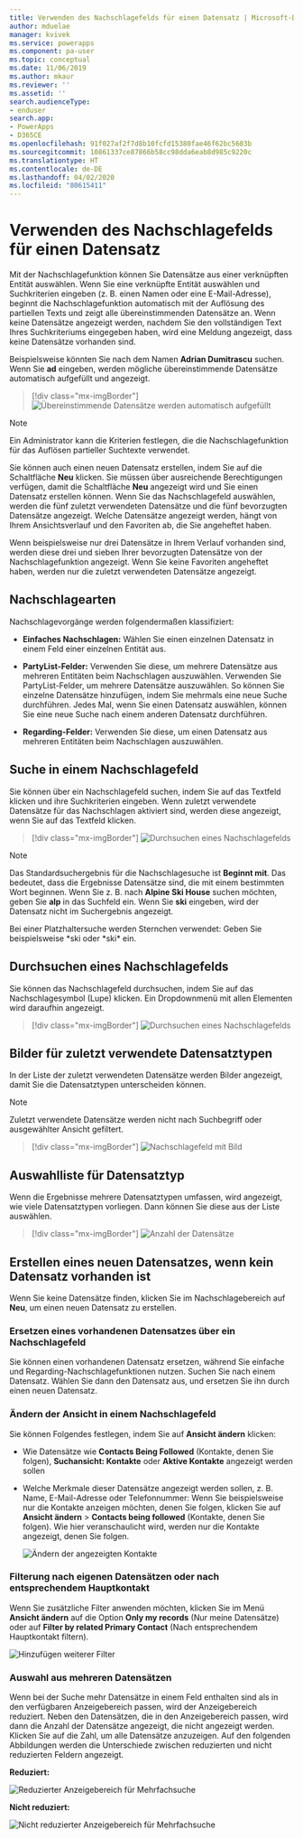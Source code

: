 ```yaml
---
title: Verwenden des Nachschlagefelds für einen Datensatz | Microsoft-Dokumentation
author: mduelae
manager: kvivek
ms.service: powerapps
ms.component: pa-user
ms.topic: conceptual
ms.date: 11/06/2019
ms.author: mkaur
ms.reviewer: ''
ms.assetid: ''
search.audienceType:
- enduser
search.app:
- PowerApps
- D365CE
ms.openlocfilehash: 91f027af2f7d8b10fcfd15380fae46f62bc5603b
ms.sourcegitcommit: 10861337ce87866b58cc98dda6eab8d985c9220c
ms.translationtype: HT
ms.contentlocale: de-DE
ms.lasthandoff: 04/02/2020
ms.locfileid: "80615411"
---
```

#  <a name="use-the-lookup-field-on-a-record"></a>Verwenden des Nachschlagefelds für einen Datensatz

Mit der Nachschlagefunktion können Sie Datensätze aus einer verknüpften Entität auswählen. Wenn Sie eine verknüpfte Entität auswählen und Suchkriterien eingeben (z. B. einen Namen oder eine E-Mail-Adresse), beginnt die Nachschlagefunktion automatisch mit der Auflösung des partiellen Texts und zeigt alle übereinstimmenden Datensätze an. Wenn keine Datensätze angezeigt werden, nachdem Sie den vollständigen Text Ihres Suchkriteriums eingegeben haben, wird eine Meldung angezeigt, dass keine Datensätze vorhanden sind.

Beispielsweise könnten Sie nach dem Namen **Adrian Dumitrascu** suchen. Wenn Sie **ad** eingeben, werden mögliche übereinstimmende Datensätze automatisch aufgefüllt und angezeigt.

  > [!div class="mx-imgBorder"]
  > ![Übereinstimmende Datensätze werden automatisch aufgefüllt](media/automatically-populate-matching-records.png "Übereinstimmende Datensätze werden automatisch aufgefüllt")
  
>[!NOTE] 
>Ein Administrator kann die Kriterien festlegen, die die Nachschlagefunktion für das Auflösen partieller Suchtexte verwendet.

Sie können auch einen neuen Datensatz erstellen, indem Sie auf die Schaltfläche **Neu** klicken. Sie müssen über ausreichende Berechtigungen verfügen, damit die Schaltfläche **Neu** angezeigt wird und Sie einen Datensatz erstellen können. Wenn Sie das Nachschlagefeld auswählen, werden die fünf zuletzt verwendeten Datensätze und die fünf bevorzugten Datensätze angezeigt. Welche Datensätze angezeigt werden, hängt von Ihrem Ansichtsverlauf und den Favoriten ab, die Sie angeheftet haben. 

Wenn beispielsweise nur drei Datensätze in Ihrem Verlauf vorhanden sind, werden diese drei und sieben Ihrer bevorzugten Datensätze von der Nachschlagefunktion angezeigt. Wenn Sie keine Favoriten angeheftet haben, werden nur die zuletzt verwendeten Datensätze angezeigt.

## <a name="types-of-lookups"></a>Nachschlagearten

Nachschlagevorgänge werden folgendermaßen klassifiziert: 

- **Einfaches Nachschlagen:** Wählen Sie einen einzelnen Datensatz in einem Feld einer einzelnen Entität aus. 

- **PartyList-Felder:** Verwenden Sie diese, um mehrere Datensätze aus mehreren Entitäten beim Nachschlagen auszuwählen. Verwenden Sie PartyList-Felder, um mehrere Datensätze auszuwählen. So können Sie einzelne Datensätze hinzufügen, indem Sie mehrmals eine neue Suche durchführen. Jedes Mal, wenn Sie einen Datensatz auswählen, können Sie eine neue Suche nach einem anderen Datensatz durchführen.
  
- **Regarding-Felder:** Verwenden Sie diese, um einen Datensatz aus mehreren Entitäten beim Nachschlagen auszuwählen. 

## <a name="search-in-a-lookup-field"></a>Suche in einem Nachschlagefeld 
Sie können über ein Nachschlagefeld suchen, indem Sie auf das Textfeld klicken und ihre Suchkriterien eingeben. Wenn zuletzt verwendete Datensätze für das Nachschlagen aktiviert sind, werden diese angezeigt, wenn Sie auf das Textfeld klicken.

  > [!div class="mx-imgBorder"]
  > ![Durchsuchen eines Nachschlagefelds](media/MRU.png "Durchsuchen eines Nachschlagefelds")  
  
>[!NOTE]   
> Das Standardsuchergebnis für die Nachschlagesuche ist **Beginnt mit**. Das bedeutet, dass die Ergebnisse Datensätze sind, die mit einem bestimmten Wort beginnen. Wenn Sie z. B. nach **Alpine Ski House** suchen möchten, geben Sie **alp** in das Suchfeld ein. Wenn Sie **ski** eingeben, wird der Datensatz nicht im Suchergebnis angezeigt.
>
> Bei einer Platzhaltersuche werden Sternchen verwendet: Geben Sie beispielsweise \*ski oder \*ski\* ein.

## <a name="browse-in-a-lookup-field"></a>Durchsuchen eines Nachschlagefelds
Sie können das Nachschlagefeld durchsuchen, indem Sie auf das Nachschlagesymbol (Lupe) klicken. Ein Dropdownmenü mit allen Elementen wird daraufhin angezeigt.

  > [!div class="mx-imgBorder"]
  > ![Durchsuchen eines Nachschlagefelds](media/MRU_1.png "Durchsuchen eines Nachschlagefelds")  
 
## <a name="most-recently-used-record-type-images"></a>Bilder für zuletzt verwendete Datensatztypen
In der Liste der zuletzt verwendeten Datensätze werden Bilder angezeigt, damit Sie die Datensatztypen unterscheiden können.

>[!NOTE] 
>Zuletzt verwendete Datensätze werden nicht nach Suchbegriff oder ausgewählter Ansicht gefiltert.

  > [!div class="mx-imgBorder"]
  > ![Nachschlagefeld mit Bild](media/Lookup_03-MRU_Entity_Images_56[1].png "Nachschlagefeld mit Bild")  
  
## <a name="record-type-selection-list"></a>Auswahlliste für Datensatztyp  
Wenn die Ergebnisse mehrere Datensatztypen umfassen, wird angezeigt, wie viele Datensatztypen vorliegen. Dann können Sie diese aus der Liste auswählen.

  > [!div class="mx-imgBorder"]
  > ![Anzahl der Datensätze](media/Lookup_04-MultipleEntityTypes[1].gif "Anzahl der Datensätze")  
  
## <a name="create-a-new-record-if-you-dont-find-an-existing-record"></a>Erstellen eines neuen Datensatzes, wenn kein Datensatz vorhanden ist

Wenn Sie keine Datensätze finden, klicken Sie im Nachschlagebereich auf **Neu**, um einen neuen Datensatz zu erstellen.


### <a name="replace-an-existing-record-from-a-lookup-field"></a>Ersetzen eines vorhandenen Datensatzes über ein Nachschlagefeld

Sie können einen vorhandenen Datensatz ersetzen, während Sie einfache und Regarding-Nachschlagefunktionen nutzen. Suchen Sie nach einem Datensatz. Wählen Sie dann den Datensatz aus, und ersetzen Sie ihn durch einen neuen Datensatz.

### <a name="change-a-view-in-a-lookup-field"></a>Ändern der Ansicht in einem Nachschlagefeld 

Sie können Folgendes festlegen, indem Sie auf **Ansicht ändern** klicken:
 - Wie Datensätze wie **Contacts Being Followed** (Kontakte, denen Sie folgen), **Suchansicht: Kontakte** oder **Aktive Kontakte** angezeigt werden sollen
 - Welche Merkmale dieser Datensätze angezeigt werden sollen, z. B. Name, E-Mail-Adresse oder Telefonnummer: Wenn Sie beispielsweise nur die Kontakte anzeigen möchten, denen Sie folgen, klicken Sie auf **Ansicht ändern** \> **Contacts being followed** (Kontakte, denen Sie folgen). Wie hier veranschaulicht wird, werden nur die Kontakte angezeigt, denen Sie folgen. 

    ![Ändern der angezeigten Kontakte](media/change-view.png "Ändern der angezeigten Kontakte")

### <a name="filter-by-only-my-records-or-filter-by-related-primary-contact"></a>Filterung nach eigenen Datensätzen oder nach entsprechendem Hauptkontakt

Wenn Sie zusätzliche Filter anwenden möchten, klicken Sie im Menü **Ansicht ändern** auf die Option **Only my records** (Nur meine Datensätze) oder auf **Filter by related Primary Contact** (Nach entsprechendem Hauptkontakt filtern).

![Hinzufügen weiterer Filter](media/extra_filters.png "Hinzufügen weiterer Filter")

### <a name="choose-from-multiple-records"></a>Auswahl aus mehreren Datensätzen

Wenn bei der Suche mehr Datensätze in einem Feld enthalten sind als in den verfügbaren Anzeigebereich passen, wird der Anzeigebereich reduziert. Neben den Datensätzen, die in den Anzeigebereich passen, wird dann die Anzahl der Datensätze angezeigt, die nicht angezeigt werden. Klicken Sie auf die Zahl, um alle Datensätze anzuzeigen. Auf den folgenden Abbildungen werden die Unterschiede zwischen reduzierten und nicht reduzierten Feldern angezeigt.

**Reduziert:**

![Reduzierter Anzeigebereich für Mehrfachsuche](media/collapsed-multi-lookup-display-area.png "Reduzierter Anzeigebereich für Mehrfachsuche")


**Nicht reduziert:**

![Nicht reduzierter Anzeigebereich für Mehrfachsuche](media/non-collapsed-multi-lookup-display-area.png "Nicht reduzierter Anzeigebereich für Mehrfachsuche")
